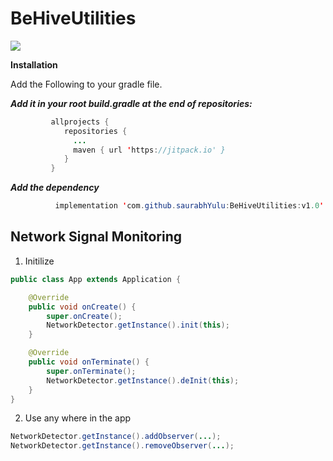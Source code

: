 # BeHiveUtilities

[![](https://jitpack.io/v/saurabhYulu/BeHiveUtilities.svg)](https://jitpack.io/#saurabhYulu/BeHiveUtilities)

**Installation**

Add the Following to your gradle file.

***Add it in your root build.gradle at the end of repositories:***

```java
         allprojects {
            repositories {
              ...
              maven { url 'https://jitpack.io' }
            }
         }
```

***Add the dependency***

```java
          implementation 'com.github.saurabhYulu:BeHiveUtilities:v1.0'
```

## Network Signal Monitoring
1. Initilize 
``` java
public class App extends Application {

    @Override
    public void onCreate() {
        super.onCreate();
        NetworkDetector.getInstance().init(this);
    }

    @Override
    public void onTerminate() {
        super.onTerminate();
        NetworkDetector.getInstance().deInit(this);
    }
}
```
2. Use any where in the app
``` java
NetworkDetector.getInstance().addObserver(...);
NetworkDetector.getInstance().removeObserver(...);
```
